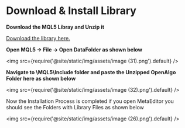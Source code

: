 # Download & Install Library

**Download the MQL5 Libray and Unzip it**

[Download the library here.](@site/static/img/assets/OpenAlgo.zip)

**Open MQL5 -> File -> Open DataFolder as shown below**

<img
  src={require('@site/static/img/assets/image (31).png').default}
/>

**Navigate to \MQL5\Include folder and paste the Unzipped OpenAlgo Folder here as shown below**

<img
  src={require('@site/static/img/assets/image (32).png').default}
/>

Now the Installation Process is completed if you open MetaEditor you should see the Folders with Library Files as shown below

<img
  src={require('@site/static/img/assets/image (26).png').default}
/>

